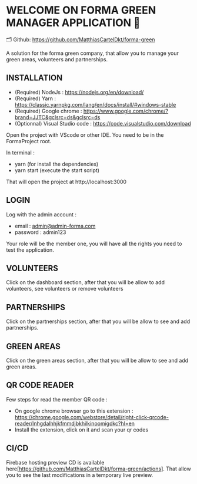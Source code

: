 # WELCOME ON FORMA GREEN MANAGER APPLICATION 🌳

🗂️ Github: https://github.com/MatthiasCartelDkt/forma-green

A solution for the forma green company, that allow you to manage your green areas, volunteers and partnerships.

## INSTALLATION 

- (Required) NodeJs : https://nodejs.org/en/download/
- (Required) Yarn : https://classic.yarnpkg.com/lang/en/docs/install/#windows-stable
- (Required) Google chrome : https://www.google.com/chrome/?brand=JJTC&gclsrc=ds&gclsrc=ds
- (Optionnal) Visual Studio code : https://code.visualstudio.com/download

Open the project with VScode or other IDE. You need to be in the FormaProject root.

In terminal : 

- yarn (for install the dependencies)
- yarn start (execute the start script)

That will open the project at http://localhost:3000

## LOGIN 

Log with the admin account : 

- email : admin@admin-forma.com
- password : admin123

Your role will be the member one, you will have all the rights you need to test the application.

## VOLUNTEERS 

Click on the dashboard section, after that you will be allow to add volunteers, see volunteers or remove volunteers

## PARTNERSHIPS

Click on the partnerships section, after that you will be allow to see and add partnerships.

## GREEN AREAS

Click on the green areas section, after that you will be allow to see and add green areas.


## QR CODE READER ## 

Few steps for read the member QR code : 
- On google chrome browser go to this extension : https://chrome.google.com/webstore/detail/right-click-qrcode-reader/lnhgdalhhjkfmmdjbkhilkinoomigdkc?hl=en
- Install the extension, click on it and scan your qr codes

## CI/CD

Firebase hosting preview CD is available here[https://github.com/MatthiasCartelDkt/forma-green/actions].
That allow you to see the last modifications in a temporary live preview.

